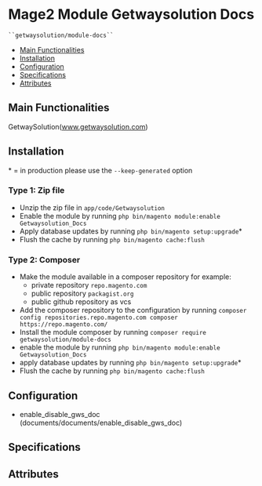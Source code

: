 # Mage2 Module Getwaysolution Docs

    ``getwaysolution/module-docs``

 - [Main Functionalities](#markdown-header-main-functionalities)
 - [Installation](#markdown-header-installation)
 - [Configuration](#markdown-header-configuration)
 - [Specifications](#markdown-header-specifications)
 - [Attributes](#markdown-header-attributes)


## Main Functionalities
GetwaySolution(www.getwaysolution.com)

## Installation
\* = in production please use the `--keep-generated` option

### Type 1: Zip file

 - Unzip the zip file in `app/code/Getwaysolution`
 - Enable the module by running `php bin/magento module:enable Getwaysolution_Docs`
 - Apply database updates by running `php bin/magento setup:upgrade`\*
 - Flush the cache by running `php bin/magento cache:flush`

### Type 2: Composer

 - Make the module available in a composer repository for example:
    - private repository `repo.magento.com`
    - public repository `packagist.org`
    - public github repository as vcs
 - Add the composer repository to the configuration by running `composer config repositories.repo.magento.com composer https://repo.magento.com/`
 - Install the module composer by running `composer require getwaysolution/module-docs`
 - enable the module by running `php bin/magento module:enable Getwaysolution_Docs`
 - apply database updates by running `php bin/magento setup:upgrade`\*
 - Flush the cache by running `php bin/magento cache:flush`


## Configuration

 - enable_disable_gws_doc (documents/documents/enable_disable_gws_doc)


## Specifications




## Attributes



